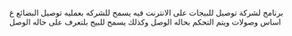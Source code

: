 برنامج لشركة توصيل  للبيجات على الانترنت 
فيه يسمح للشركه بعمليه توصيل البضائع ع اساس وصولات ويتم التحكم بحاله الوصل وكذلك يسمح للبيج بلتعرف على حاله الوصل